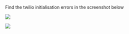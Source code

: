 

Find the twilio initialisation errors in the screenshot below


![](/Users/sq89mf/Downloads/Quiz_SC/Twilio_Issues_1.png)




![](/Users/sq89mf/Downloads/Quiz_SC/Twilio_Issues_2.png)